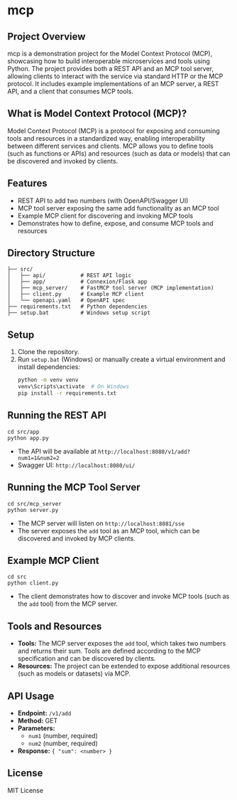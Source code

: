 # mcp

## Project Overview

mcp is a demonstration project for the Model Context Protocol (MCP), showcasing how to build interoperable microservices and tools using Python. The project provides both a REST API and an MCP tool server, allowing clients to interact with the service via standard HTTP or the MCP protocol. It includes example implementations of an MCP server, a REST API, and a client that consumes MCP tools.

## What is Model Context Protocol (MCP)?

Model Context Protocol (MCP) is a protocol for exposing and consuming tools and resources in a standardized way, enabling interoperability between different services and clients. MCP allows you to define tools (such as functions or APIs) and resources (such as data or models) that can be discovered and invoked by clients.

## Features
- REST API to add two numbers (with OpenAPI/Swagger UI)
- MCP tool server exposing the same add functionality as an MCP tool
- Example MCP client for discovering and invoking MCP tools
- Demonstrates how to define, expose, and consume MCP tools and resources

## Directory Structure
```
├── src/
│   ├── api/           # REST API logic
│   ├── app/           # Connexion/Flask app
│   ├── mcp_server/    # FastMCP tool server (MCP implementation)
│   ├── client.py      # Example MCP client
│   └── openapi.yaml   # OpenAPI spec
├── requirements.txt   # Python dependencies
├── setup.bat          # Windows setup script
```

## Setup
1. Clone the repository.
2. Run `setup.bat` (Windows) or manually create a virtual environment and install dependencies:
   ```sh
   python -m venv venv
   venv\Scripts\activate  # On Windows
   pip install -r requirements.txt
   ```

## Running the REST API
```
cd src/app
python app.py
```
- The API will be available at `http://localhost:8080/v1/add?num1=1&num2=2`
- Swagger UI: `http://localhost:8080/ui/`

## Running the MCP Tool Server
```
cd src/mcp_server
python server.py
```
- The MCP server will listen on `http://localhost:8081/sse`
- The server exposes the `add` tool as an MCP tool, which can be discovered and invoked by MCP clients.

## Example MCP Client
```
cd src
python client.py
```
- The client demonstrates how to discover and invoke MCP tools (such as the `add` tool) from the MCP server.

## Tools and Resources
- **Tools:** The MCP server exposes the `add` tool, which takes two numbers and returns their sum. Tools are defined according to the MCP specification and can be discovered by clients.
- **Resources:** The project can be extended to expose additional resources (such as models or datasets) via MCP.

## API Usage
- **Endpoint:** `/v1/add`
- **Method:** GET
- **Parameters:**
  - `num1` (number, required)
  - `num2` (number, required)
- **Response:** `{ "sum": <number> }`

## License
MIT License